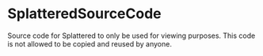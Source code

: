 # SplatteredSourceCode
Source code for Splattered to only be used for viewing purposes. This code is not allowed to be copied and reused by anyone. 
